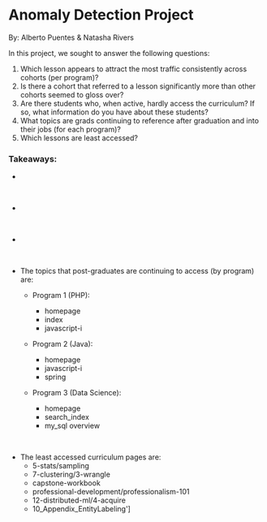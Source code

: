 # Anomaly Detection Project

By: Alberto Puentes & Natasha Rivers

In this project, we sought to answer the following questions:

1. Which lesson appears to attract the most traffic consistently across cohorts (per program)?
2. Is there a cohort that referred to a lesson significantly more than other cohorts seemed to gloss over?
3. Are there students who, when active, hardly access the curriculum? If so, what information do you have about these students?
4. What topics are grads continuing to reference after graduation and into their jobs (for each program)?
5. Which lessons are least accessed?


### Takeaways:

- 

<br>

-

<br>

- 

<br>

- The topics that post-graduates are continuing to access (by program) are:
    - Program 1 (PHP):
        - homepage
        - index
        - javascript-i

    - Program 2 (Java):
        - homepage
        - javascript-i
        - spring

    - Program 3 (Data Science):
        - homepage
        - search_index
        - my_sql overview

<br>

- The least accessed curriculum pages are:
    - 5-stats/sampling
    - 7-clustering/3-wrangle
    - capstone-workbook
    - professional-development/professionalism-101
    - 12-distributed-ml/4-acquire
    - 10_Appendix_EntityLabeling']